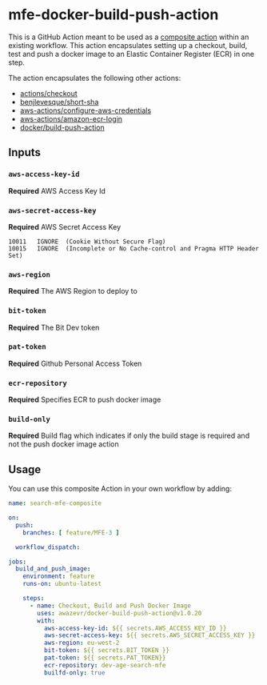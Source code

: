 # mfe-docker-build-push-action
This is a GitHub Action meant to be used as a [composite action](https://docs.github.com/en/actions/creating-actions/creating-a-composite-action) within an existing workflow. This action encapsulates setting up a checkout, build, test and push a docker image to an Elastic Container Register (ECR) in one step. 

The action encapsulates the following other actions:

- [actions/checkout](https://github.com/actions/checkout)
- [benjlevesque/short-sha](https://github.com/benjlevesque/short-sha)
- [aws-actions/configure-aws-credentials](https://github.com/aws-actions/configure-aws-credentials)
- [aws-actions/amazon-ecr-login](https://github.com/aws-actions/amazon-ecr-login)
- [docker/build-push-action](https://github.com/docker/build-push-action)



## Inputs

### `aws-access-key-id`

**Required** AWS Access Key Id

### `aws-secret-access-key`

**Required** AWS Secret Access Key

```tsv
10011	IGNORE	(Cookie Without Secure Flag)
10015	IGNORE	(Incomplete or No Cache-control and Pragma HTTP Header Set)
```

### `aws-region`

**Required** The AWS Region to deploy to


### `bit-token`

**Required** The Bit Dev token 

### `pat-token`

**Required** Github Personal Access Token

### `ecr-repository`

**Required** Specifies ECR to push docker image

### `build-only`

**Required** Build flag which indicates if only the build stage is required and not the push docker image action



## Usage
You can use this composite Action in your own workflow by adding:

```yml
name: search-mfe-composite

on:
  push:
    branches: [ feature/MFE-3 ]

  workflow_dispatch:

jobs:
  build_and_push_image:
    environment: feature
    runs-on: ubuntu-latest

    steps:
      - name: Checkout, Build and Push Docker Image
        uses: awazevr/docker-build-push-action@v1.0.20
        with:
          aws-access-key-id: ${{ secrets.AWS_ACCESS_KEY_ID }}
          aws-secret-access-key: ${{ secrets.AWS_SECRET_ACCESS_KEY }}
          aws-region: eu-west-2
          bit-token: ${{ secrets.BIT_TOKEN }}
          pat-token: ${{ secrets.PAT_TOKEN}}
          ecr-repository: dev-age-search-mfe
          builfd-only: true

```

